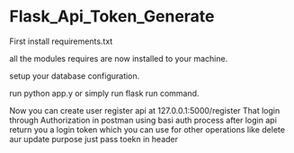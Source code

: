 # Flask_Api_Token_Generate

First install requirements.txt

all the modules requires are now installed to your machine.

setup your database configuration.

run python app.y or simply run flask run command.

Now you can create user register api at 127.0.0.1:5000/register
That login through Authorization in postman using basi auth process
after login api return you a login token which you can use for other operations like delete aur update purpose
just pass toekn in header 
